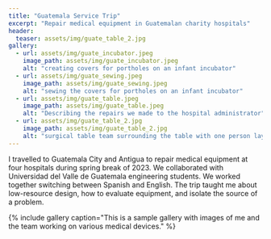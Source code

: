 ```yaml
---
title: "Guatemala Service Trip"
excerpt: "Repair medical equipment in Guatemalan charity hospitals"
header: 
  teaser: assets/img/guate_table_2.jpg
gallery:
  - url: assets/img/guate_incubator.jpeg
    image_path: assets/img/guate_incubator.jpeg
    alt: "creating covers for portholes on an infant incubator"
  - url: assets/img/guate_sewing.jpeg
    image_path: assets/img/guate_sewing.jpeg
    alt: "sewing the covers for portholes on an infant incubator"
  - url: assets/img/guate_table.jpeg
    image_path: assets/img/guate_table.jpeg
    alt: "Describing the repairs we made to the hospital administrator"
  - url: assets/img/guate_table_2.jpg
    image_path: assets/img/guate_table_2.jpg
    alt: "surgical table team surrounding the table with one person laying down"
---
```




I travelled to Guatemala City and Antigua to repair medical equipment at four hospitals during spring break of 2023. We collaborated with Universidad del Valle de Guatemala engineering students. We worked together switching between Spanish and English. The trip taught me about low-resource design, how to evaluate equipment, and isolate the source of a problem. 

{% include gallery caption="This is a sample gallery with images of me and the team working on various medical devices." %}
